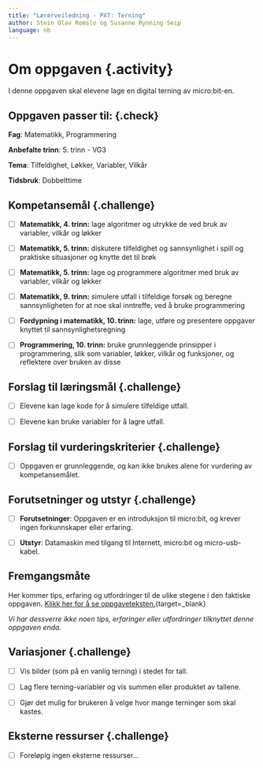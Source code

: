 ```yaml
---
title: "Lærerveiledning - PXT: Terning"
author: Stein Olav Romslo og Susanne Rynning Seip
language: nb
---
```



# Om oppgaven {.activity}

I denne oppgaven skal elevene lage en digital terning av micro:bit-en.

## Oppgaven passer til: {.check}

__Fag__: Matematikk, Programmering

__Anbefalte trinn__: 5. trinn - VG3

__Tema__: Tilfeldighet, Løkker, Variabler, Vilkår

__Tidsbruk__: Dobbelttime

## Kompetansemål {.challenge}

- [ ] __Matematikk, 4. trinn:__ lage algoritmer og utrykke de ved bruk av variabler, vilkår og løkker

- [ ] __Matematikk, 5. trinn:__ diskutere tilfeldighet og sannsynlighet i spill og praktiske situasjoner og knytte det til brøk

- [ ] __Matematikk, 5. trinn:__ lage og programmere algoritmer med bruk av variabler, vilkår og løkker

- [ ] __Matematikk, 9. trinn:__ simulere utfall i tilfeldige forsøk og beregne sannsynligheten for at noe skal inntreffe, ved å bruke programmering

- [ ] __Fordypning i matematikk, 10. trinn:__ lage, utføre og presentere oppgaver knyttet til sannsynlighetsregning

- [ ] __Programmering, 10. trinn:__ bruke grunnleggende prinsipper i programmering, slik som variabler, løkker, vilkår og funksjoner, og reflektere over bruken av disse

## Forslag til læringsmål {.challenge}

- [ ] Elevene kan lage kode for å simulere tilfeldige utfall.

- [ ] Elevene kan bruke variabler for å lagre utfall.

## Forslag til vurderingskriterier {.challenge}

- [ ] Oppgaven er grunnleggende, og kan ikke brukes alene for vurdering av
  kompetansemålet.

## Forutsetninger og utstyr {.challenge}

- [ ] __Forutsetninger__: Oppgaven er en introduksjon til micro:bit, og krever
  ingen forkunnskaper eller erfaring.

- [ ] __Utstyr__: Datamaskin med tilgang til Internett, micro:bit og
  micro-usb-kabel.

## Fremgangsmåte

Her kommer tips, erfaring og utfordringer til de ulike stegene i den faktiske
oppgaven. [Klikk her for å se
oppgaveteksten.](../pxt_terning/terning.html){target=_blank}

_Vi har dessverre ikke noen tips, erfaringer eller utfordringer tilknyttet denne
oppgaven enda._

## Variasjoner {.challenge}

- [ ] Vis bilder (som på en vanlig terning) i stedet for tall.

- [ ] Lag flere terning-variabler og vis summen eller produktet av tallene.

- [ ] Gjør det mulig for brukeren å velge hvor mange terninger som skal kastes.

## Eksterne ressurser {.challenge}

- [ ] Foreløpig ingen eksterne ressurser...
